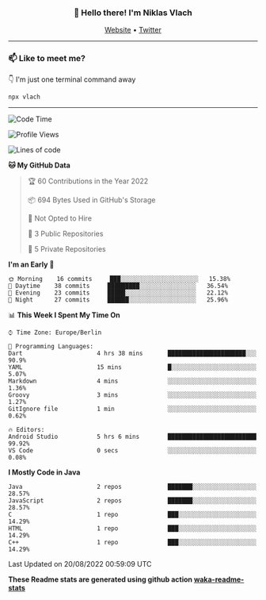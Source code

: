 <h3 align="center">👋 Hello there! I'm Niklas Vlach</h3>
<p align="center">
  <a href="https://niklas-vlach.com">Website</a> •
  <a href="https://twitter.com/NiklasVlach">Twitter</a>
</p>

---

### 📫 Like to meet me?

👇 I'm just one terminal command away

```bash
npx vlach
```

---
<!--START_SECTION:waka-->
![Code Time](http://img.shields.io/badge/Code%20Time-251%20hrs%206%20mins-blue)

![Profile Views](http://img.shields.io/badge/Profile%20Views-0-blue)

![Lines of code](https://img.shields.io/badge/From%20Hello%20World%20I%27ve%20Written-30%20Thousand%20lines%20of%20code-blue)

**🐱 My GitHub Data** 

> 🏆 60 Contributions in the Year 2022
 > 
> 📦 694 Bytes Used in GitHub's Storage 
 > 
> 🚫 Not Opted to Hire
 > 
> 📜 3 Public Repositories 
 > 
> 🔑 5 Private Repositories  
 > 
**I'm an Early 🐤** 

```text
🌞 Morning    16 commits     ███░░░░░░░░░░░░░░░░░░░░░░   15.38% 
🌆 Daytime    38 commits     █████████░░░░░░░░░░░░░░░░   36.54% 
🌃 Evening    23 commits     █████░░░░░░░░░░░░░░░░░░░░   22.12% 
🌙 Night      27 commits     ██████░░░░░░░░░░░░░░░░░░░   25.96%

```


📊 **This Week I Spent My Time On** 

```text
⌚︎ Time Zone: Europe/Berlin

💬 Programming Languages: 
Dart                     4 hrs 38 mins       ██████████████████████░░░   90.9% 
YAML                     15 mins             █░░░░░░░░░░░░░░░░░░░░░░░░   5.07% 
Markdown                 4 mins              ░░░░░░░░░░░░░░░░░░░░░░░░░   1.36% 
Groovy                   3 mins              ░░░░░░░░░░░░░░░░░░░░░░░░░   1.27% 
GitIgnore file           1 min               ░░░░░░░░░░░░░░░░░░░░░░░░░   0.62%

🔥 Editors: 
Android Studio           5 hrs 6 mins        █████████████████████████   99.92% 
VS Code                  0 secs              ░░░░░░░░░░░░░░░░░░░░░░░░░   0.08%

```

**I Mostly Code in Java** 

```text
Java                     2 repos             ███████░░░░░░░░░░░░░░░░░░   28.57% 
JavaScript               2 repos             ███████░░░░░░░░░░░░░░░░░░   28.57% 
C                        1 repo              ███░░░░░░░░░░░░░░░░░░░░░░   14.29% 
HTML                     1 repo              ███░░░░░░░░░░░░░░░░░░░░░░   14.29% 
C++                      1 repo              ███░░░░░░░░░░░░░░░░░░░░░░   14.29%

```



 Last Updated on 20/08/2022 00:59:09 UTC
<!--END_SECTION:waka-->

**These Readme stats are generated using github action [waka-readme-stats](https://github.com/anmol098/waka-readme-stats)**
